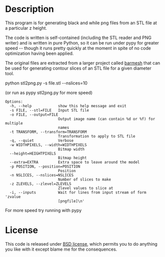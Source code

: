 # Description #

This program is for generating black and while png files from an STL file at a particular z height.



The code is written is self-contained (including the STL reader and PNG writer) and is written in 
pure Python, so it can be run under pypy for greater speed -- though it runs pretty quickly at the moment 
in spite of no code optimization having been applied.

The original files are extracted from a larger project called [barmesh](https://bitbucket.org/goatchurch/barmesh) 
that can be used for generating contour slices of an STL file for a given diameter tool.

python stl2png.py -s file.stl --nslices=10

(or run as pypy stl2png.py for more speed)

```
Options:
  -h, --help            show this help message and exit
  -s FILE, --stl=FILE   Input STL file
  -o FILE, --output=FILE
                        Output image name (can contain %d or %f) for multiple
                        names
  -t TRANSFORM, --transform=TRANSFORM
                        Transformation to apply to STL file
  -q, --quiet           Verbose
  -w WIDTHPIXELS, --width=WIDTHPIXELS
                        Bitmap width
  --height=HEIGHTPIXELS
                        Bitmap height
  --extra=EXTRA         Extra space to leave around the model
  -p POSITION, --position=POSITION
                        Position
  -n NSLICES, --nslices=NSLICES
                        Number of slices to make
  -z ZLEVELS, --zlevel=ZLEVELS
                        Zlevel values to slice at
  -i, --inputs          Wait for lines from input stream of form 'zvalue
                        [pngfile]\n'
```

For more speed try running with pypy


# License #

This code is released under [BSD license](http://choosealicense.com/licenses/bsd-2-clause/), 
which permits you to do anything you like with it except blame me for the consequences.